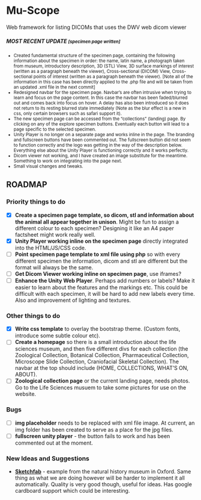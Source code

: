 # Mu-Scope
Web framework for listing DICOMs that uses the DWV web dicom viewer

##### MOST RECENT UPDATE <small>[specimen page written]</small>
<small>

- Created fundamental structure of the specimen page, containing the following information about the specimen in order: the name, latin name, a photograph taken from museum, introductory description, 3D (STL) View, 3D surface markings of interest (written as a paragraph beneath the viewer), Cross-sectional (DICOM) View, Cross-sectional points of interest (written as a paragraph beneath the viewer). [Note all of the information in this case has been directly applied to the .php file and will be taken from an updated .xml file in the next commit]
- Redesigned navbar for the specimen page. Navbar’s are often intrusive when trying to learn and focus on the page content. In this case the navbar has been faded/blurred out and comes back into focus on hover. A delay has also been introduced so it does not return to its resting blurred state immediately (Note as the blur effect is a new in css, only certain browsers such as safari support it).
- The new specimen page can be accessed from the “collections” (landing) page. By clicking on any of the explore specimen buttons. Eventually each button will lead to a page specific to the selected specimen.
- Unity Player is no longer on a separate page and works inline in the page. The branding and fullscreen buttons have been commented out. The fullscreen button did not seem to function correctly and the logo was getting in the way of the description below. Everything else about the Unity Player is functioning correctly and it works perfectly.
- Dicom viewer not working, and I have created an image substitute for the meantime. Something to work on integrating into the page next.
- Small visual changes and tweaks.

</small>

## ROADMAP 

### Priority things to do

- [x] **Create a specimen page template, so dicom, stl and information about the animal all appear together in unison**. Might be fun to assign a different colour to each specimen? Designing it like an A4 paper factsheet might work really well.
- [x] **Unity Player working inline on the specimen page** directly integrated into the HTML/JS/CSS code.
- [ ] **Point specimen page template to xml file using php** so with every different specimen the information, dicom and stl are different but the format will always be the same.
- [ ] **Get Dicom Viewer working inline on specimen page**, use iframes?
- [ ] **Enhance the Unity Web Player**. Perhaps add numbers or labels? Make it easier to learn about the features and the markings etc. This could be difficult with each specimen, it will be hard to add new labels every time. Also and improvement of lighting and textures.

### Other things to do

- [x] **Write css template** to overlay the bootstrap theme. (Custom fonts, introduce some subtle colour etc).
- [ ] **Create a homepage** so there is a small introduction about the life sciences museum, and then five different divs for each collection (the Zoological Collection, Botanical Collection, Pharmaceutical Collection, Microscope Slide Collection, Craniofacial Skeletal Collection). The navbar at the top should include (HOME, COLLECTIONS, WHAT’S ON, ABOUT).
- [ ] **Zoological collection page** or the current landing page, needs photos. Go to the Life Sciences musuem to take some pictures for use on the website.

### Bugs

- [ ] **img placeholder** needs to be replaced with xml file image. At current, an img folder has been created to serve as a place for the jpg files. 
- [ ] **fullscreen unity player** - the button fails to work and has been commented out at the moment.

### New Ideas and Suggestions

- **[Sketchfab](https://sketchfab.com/models/209bffe6866042379a704ce46bb6e632)** - example from the natural history museum in Oxford. Same thing as what we are doing however will be harder to implement it all automatically. Quality is very good though, useful for ideas. Has google cardboard support which could be interesting.
